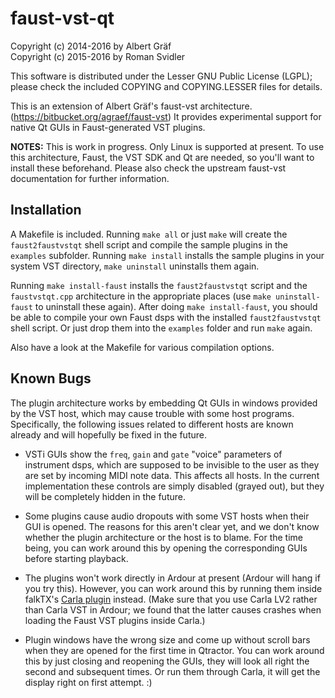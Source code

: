 # faust-vst-qt

Copyright (c) 2014-2016 by Albert Gräf  
Copyright (c) 2015-2016 by Roman Svidler

This software is distributed under the Lesser GNU Public License (LGPL);
please check the included COPYING and COPYING.LESSER files for details.

This is an extension of Albert Gräf's faust-vst
architecture. (https://bitbucket.org/agraef/faust-vst) It provides
experimental support for native Qt GUIs in Faust-generated VST plugins.

**NOTES:** This is work in progress. Only Linux is supported at present. To
use this architecture, Faust, the VST SDK and Qt are needed, so you'll want to
install these beforehand. Please also check the upstream faust-vst
documentation for further information.

## Installation

A Makefile is included. Running `make all` or just `make` will create the
`faust2faustvstqt` shell script and compile the sample plugins in the
`examples` subfolder. Running `make install` installs the sample plugins in
your system VST directory, `make uninstall` uninstalls them again.

Running `make install-faust` installs the `faust2faustvstqt` script and the
`faustvstqt.cpp` architecture in the appropriate places (use `make
uninstall-faust` to uninstall these again). After doing `make install-faust`,
you should be able to compile your own Faust dsps with the installed
`faust2faustvstqt` shell script. Or just drop them into the `examples` folder
and run `make` again.

Also have a look at the Makefile for various compilation options.

## Known Bugs

The plugin architecture works by embedding Qt GUIs in windows provided by the
VST host, which may cause trouble with some host programs. Specifically, the
following issues related to different hosts are known already and will
hopefully be fixed in the future.

- VSTi GUIs show the `freq`, `gain` and `gate` "voice" parameters of
  instrument dsps, which are supposed to be invisible to the user as they are
  set by incoming MIDI note data. This affects all hosts. In the current
  implementation these controls are simply disabled (grayed out), but they
  will be completely hidden in the future.

- Some plugins cause audio dropouts with some VST hosts when their GUI is
  opened. The reasons for this aren't clear yet, and we don't know whether the
  plugin architecture or the host is to blame. For the time being, you can
  work around this by opening the corresponding GUIs before starting playback.

- The plugins won't work directly in Ardour at present (Ardour will hang if
  you try this). However, you can work around this by running them inside
  falkTX's [Carla plugin](https://github.com/falkTX/Carla) instead. (Make sure
  that you use Carla LV2 rather than Carla VST in Ardour; we found that the
  latter causes crashes when loading the Faust VST plugins inside Carla.)

- Plugin windows have the wrong size and come up without scroll bars when they
  are opened for the first time in Qtractor. You can work around this by just
  closing and reopening the GUIs, they will look all right the second and
  subsequent times. Or run them through Carla, it will get the display right
  on first attempt. :)
